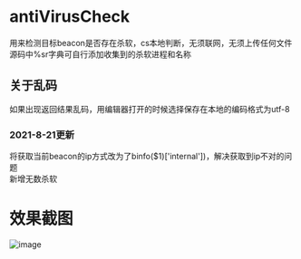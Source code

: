 # antiVirusCheck
用来检测目标beacon是否存在杀软，cs本地判断，无须联网，无须上传任何文件
源码中%sr字典可自行添加收集到的杀软进程和名称
## 关于乱码
如果出现返回结果乱码，用编辑器打开的时候选择保存在本地的编码格式为utf-8
### 2021-8-21更新
将获取当前beacon的ip方式改为了binfo($1)['internal'])，解决获取到ip不对的问题　<br>
新增无数杀软
# 效果截图
![image](https://user-images.githubusercontent.com/38530231/130200639-2678481b-7f42-4068-82d1-f74422a204bd.png)


